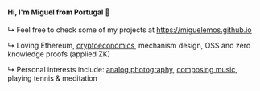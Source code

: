 #### Hi, I'm Miguel from Portugal 👋

↳ Feel free to check some of my projects at https://miguelemos.github.io

↳ Loving Ethereum, [cryptoeconomics](https://miguelemos.co), mechanism design, OSS and zero knowledge proofs (applied ZK)

↳ Personal interests include: [analog photography](https://www.some-places-some-spaces.com), [composing music](https://doorsopendoors.bandcamp.com), playing tennis & meditation

<!--
**miguelemos/miguelemos** is a ✨ _special_ ✨ repository because its `README.md` (this file) appears on your GitHub profile.
-->

